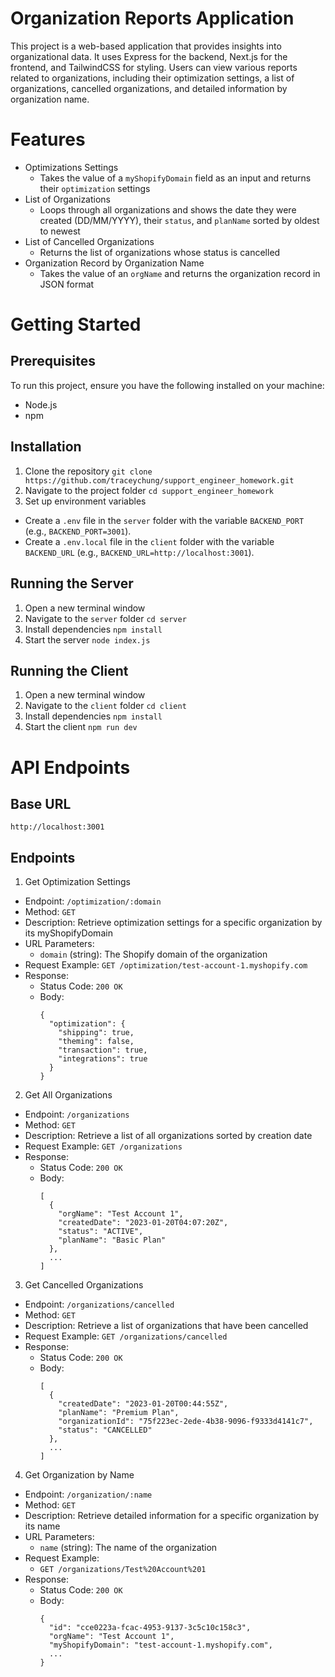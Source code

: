 # Organization Reports Application
This project is a web-based application that provides insights into organizational data. It uses Express for the backend, Next.js for the frontend, and TailwindCSS for styling. Users can view various reports related to organizations, including their optimization settings, a list of organizations, cancelled organizations, and detailed information by organization name.

# Features
- Optimizations Settings
    - Takes the value of a `myShopifyDomain` field as an input and returns their `optimization` settings
- List of Organizations
   -  Loops through all organizations and shows the date they were created (DD/MM/YYYY), their `status`, and `planName` sorted by oldest to newest
- List of Cancelled Organizations
  - Returns the list of organizations whose status is cancelled
- Organization Record by Organization Name
  - Takes the value of an `orgName` and returns the organization record in JSON format

# Getting Started
## Prerequisites
To run this project, ensure you have the following installed on your machine:
- Node.js
- npm

## Installation
1. Clone the repository
  ```git clone https://github.com/traceychung/support_engineer_homework.git```
2. Navigate to the project folder
  ```cd support_engineer_homework```
3. Set up environment variables
  - Create a `.env` file in the `server` folder with the variable `BACKEND_PORT` (e.g., `BACKEND_PORT=3001`).
  - Create a `.env.local` file in the `client` folder with the variable `BACKEND_URL` (e.g., `BACKEND_URL=http://localhost:3001`).

## Running the Server
1. Open a new terminal window
2. Navigate to the `server` folder
  ```cd server```
3. Install dependencies
  ```npm install```
4. Start the server
  ```node index.js```

## Running the Client
1. Open a new terminal window
2. Navigate to the `client` folder
  ```cd client```
3. Install dependencies
  ```npm install```
4. Start the client
  ```npm run dev```

# API Endpoints
## Base URL
`http://localhost:3001`

## Endpoints
1. Get Optimization Settings
- Endpoint: `/optimization/:domain`
- Method: `GET`
- Description: Retrieve optimization settings for a specific organization by its myShopifyDomain
- URL Parameters:
  - `domain` (string): The Shopify domain of the organization
- Request Example:
  ```GET /optimization/test-account-1.myshopify.com```
- Response:
  - Status Code: `200 OK`
  - Body:
    ```
    {
      "optimization": {
        "shipping": true,
        "theming": false,
        "transaction": true,
        "integrations": true
      }
    }
    ```

2. Get All Organizations
- Endpoint: `/organizations`
- Method: `GET`
- Description: Retrieve a list of all organizations sorted by creation date
- Request Example:
  ```GET /organizations```
- Response:
  - Status Code: `200 OK`
  - Body:
    ```
    [
      {
        "orgName": "Test Account 1",
        "createdDate": "2023-01-20T04:07:20Z",
        "status": "ACTIVE",
        "planName": "Basic Plan"
      },
      ...
    ]
    ```

3. Get Cancelled Organizations
- Endpoint: `/organizations/cancelled`
- Method: `GET`
- Description: Retrieve a list of organizations that have been cancelled
- Request Example:
  ```GET /organizations/cancelled```
- Response:
  - Status Code: `200 OK`
  - Body:
    ```
    [
      {
        "createdDate": "2023-01-20T00:44:55Z",
        "planName": "Premium Plan",
        "organizationId": "75f223ec-2ede-4b38-9096-f9333d4141c7",
        "status": "CANCELLED"
      },
      ...
    ]
    ```

4. Get Organization by Name
- Endpoint: `/organization/:name`
- Method: `GET`
- Description: Retrieve detailed information for a specific organization by its name
- URL Parameters:
  - `name` (string): The name of the organization
- Request Example:
  - `GET /organizations/Test%20Account%201`
- Response:
  - Status Code: `200 OK`
  - Body:
    ```
    {
      "id": "cce0223a-fcac-4953-9137-3c5c10c158c3",
      "orgName": "Test Account 1",
      "myShopifyDomain": "test-account-1.myshopify.com",
      ...
    }
    ```
